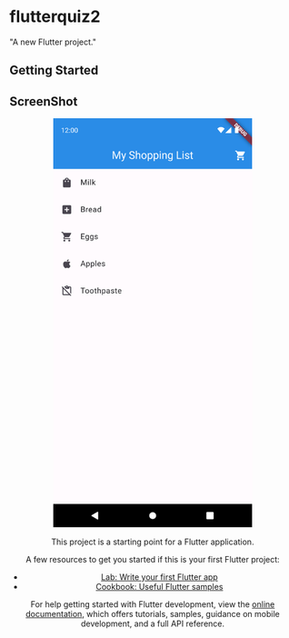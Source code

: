 # flutterquiz2

"A new Flutter project."

## Getting Started
## ScreenShot

<div align = "center">
<img src="assets/Screenshot_1695060030.png" width="350" />


This project is a starting point for a Flutter application.

A few resources to get you started if this is your first Flutter project:

- [Lab: Write your first Flutter app](https://docs.flutter.dev/get-started/codelab)
- [Cookbook: Useful Flutter samples](https://docs.flutter.dev/cookbook)

For help getting started with Flutter development, view the
[online documentation](https://docs.flutter.dev/), which offers tutorials,
samples, guidance on mobile development, and a full API reference.
